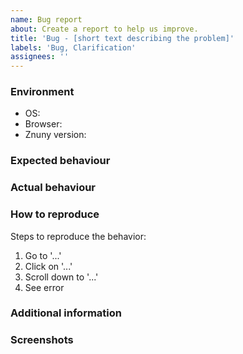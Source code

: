 ```yaml
---
name: Bug report
about: Create a report to help us improve.
title: 'Bug - [short text describing the problem]'
labels: 'Bug, Clarification'
assignees: ''
---
```


<!--
  You are amazing! 🚀
  Thanks for reporting to Znuny Community project!
  Please, DO NOT DELETE ANY TEXT from this template! (unless instructed).
-->

<!-- ❗If you believe your issue is security related please follow the [security guidelines](https://github.com/znuny/Znuny/blob/rel-6_0/SECURITY.md).❗ -->

### Environment

- OS:           <!-- [e.g. Windows, MacOS, Linux] -->
- Browser:      <!-- [e. g. Chrome, Firefox, Safari] -->
- Znuny version: <!-- [e. g. 6.0.15] -->

### Expected behaviour

<!-- A clear and concise description of what you expected to happen. -->

### Actual behaviour

<!-- A clear and concise description of what happened (the issue/bug/problem). -->

### How to reproduce

Steps to reproduce the behavior:

1. Go to '...'
2. Click on '...'
3. Scroll down to '...'
4. See error

### Additional information

<!-- Add any other information about the problem here. -->

### Screenshots

<!-- If applicable, add screenshots to help explain your problem. -->
